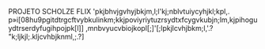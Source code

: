 PROJETO SCHOLZE FLIX
'pkjbhvjgvhyjbkjm,l;l'kj;nblvtuiycyhjkl;kpl,.
p»i[08hu9pgitdtrgcftvybkulinkm;kkjpoviyriytuzrsydtxfcygvkubjn;lm,kjpihoguydtrserdyfugihpojpk[l]]
,mnbvyucvbiojkopl[;]'[;lpkjlcvhjbkm;l,'.?
"k;ljkjl;.kljcvhbjknml,;.?]